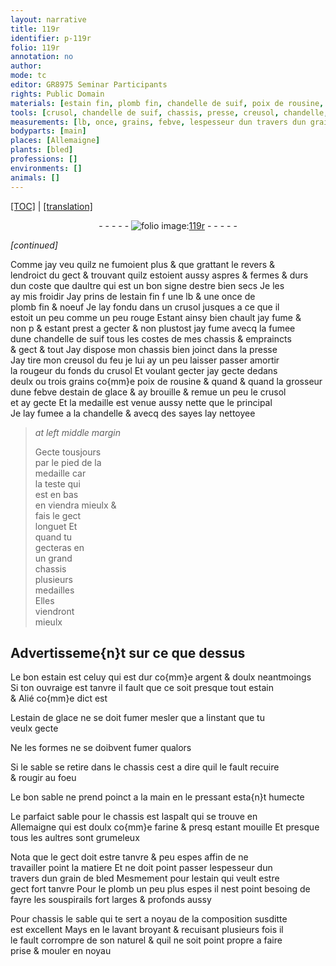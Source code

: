 ```yaml
---
layout: narrative
title: 119r
identifier: p-119r
folio: 119r
annotation: no
author:
mode: tc
editor: GR8975 Seminar Participants
rights: Public Domain
materials: [estain fin, plomb fin, chandelle de suif, poix de rousine, estain de glace, chandelle, sayes, estain, argent, aspalt, farine, grain de bled, plomb]
tools: [crusol, chandelle de suif, chassis, presse, creusol, chandelle, main]
measurements: [lb, once, grains, febve, lespesseur dun travers dun grain de bled]
bodyparts: [main]
places: [Allemaigne]
plants: [bled]
professions: []
environments: []
animals: []
---
```


<p><a href="{{ site.baseurl }}/diplomatic/">[TOC]</a> | <a href="{{ site.baseurl }}/texts/p-119r_tl/" target="_blank">[translation]</a></p><div class="folio" align="center">- - - - - <a href="http://gallica.bnf.fr/ark:/12148/btv1b10500001g/f243.image" target="_blank"><img src="https://cu-mkp.github.io/2017-workshop-edition/assets/photo-icon.png" alt="folio image: " style="display:inline-block; margin-bottom:-3px;"/>119r</a> - - - - - </div>  
 
*[continued]*
  
Comme jay veu quilz ne fumoient plus & que grattant le revers & <br/> lendroict du gect & trouvant quilz estoient aussy aspres & fermes & durs <br/> dun coste que daultre qui est un bon signe destre bien secs Je les <br/> ay mis froidir Jay prins de l<span class="m">estain fin</span> <span class="del">f</span> une <span class="ms">lb</span> & une <span class="ms">once</span> de <br/> <span class="m">plomb fin</span> & noeuf Je lay fondu dans un <span class="tl">crusol</span> jusques a ce que il <br/> estoit <span class="del">un peu</span> comme un peu rouge Estant ainsy bien chault <span class="del">jay fume & <br/> non p</span> & estant prest a gecter & non plustost jay fume avecq la fumee <br/> dune <span class="tl"><span class="m">chandelle de suif</span></span> tous les costes de mes <span class="tl">chassis</span> & empraincts<br/> & gect & tout Jay dispose mon <span class="tl">chassis</span> bien joinct dans la <span class="tl">presse</span><br/> Jay tire mon <span class="tl">creusol</span> du feu je lui ay un peu laisser <span class="del">passer</span> <span class="add">amortir</span> <br/> la rougeur du fonds du <span class="tl">crusol</span> Et voulant gecter jay gecte dedans <br/> deulx ou trois <span class="ms">grains</span> co{mm}e <span class="m">poix de rousine</span> & quand & quand la grosseur <br/> dune <span class="ms">febve</span> d<span class="m">estain de glace</span> & ay brouille & remue un peu le <span class="tl">crusol</span> <br/> et ay gecte Et la medaille est venue aussy nette que le principal<br/> Je lay fumee a la <span class="tl"><span class="m">chandelle</span></span> & avecq des <span class="m">sayes</span> lay nettoyee 
 
> *at left middle margin*
> 
> 
>   Gecte tousjours<br/> par le pied de la<br/> medaille car<br/> la teste qui<br/> est en bas<br/> en viendra mieulx &<br/> fais le gect<br/> longuet Et<br/> quand tu<br/> gecteras en<br/> un grand<br/> <span class="tl">chassis</span><br/> plusieurs<br/> medailles<br/> Elles<br/> viendront<br/> mieulx
 
 
  

## Advertisseme{n}t sur ce que dessus

 
 Le bon <span class="m">estain</span> est celuy qui est dur co{mm}e <span class="m">argent</span> & doulx neantmoings<br/> Si ton ouvraige est tanvre il fault que ce soit presque tout <span class="m">estain</span><br/> & Alié co{mm}e dict est
 
 L<span class="m">estain de glace</span> ne se doit <span class="del">fumer</span> mesler que a linstant que tu<br/> veulx gecte 
 
 Ne les formes ne se doibvent fumer qualors
 
 Si le sable se retire dans le <span class="tl">chassis</span> cest a dire quil le fault recuire<br/> & rougir au foeu
 
 Le bon sable ne prend poinct a la <span class="tl"><span class="bp">main</span></span> en le pressant esta{n}t humecte 
 
 Le parfaict sable pour le <span class="tl">chassis</span> est l<span class="m">aspalt</span> qui se trouve en<br/> <span class="pl">Allemaigne</span> qui est doulx co{mm}e <span class="m">farine</span> <span class="del">& presq</span> estant mouille Et presque<br/> tous les aultres sont grumeleux
 
Nota que le gect doit estre tanvre & peu espes affin de ne<br/> travailler point la matiere Et ne doit point passer <span class="ms">lespesseur dun<br/> travers dun <span class="m">grain de <span class="pa">bled</span></span></span> Mesmement pour l<span class="m">estain</span> qui veult estre<br/> gect fort tanvre Pour le <span class="m">plomb</span> un peu plus espes il nest point besoing de fayre les souspirails fort larges & profonds aussy
 
Pour <span class="tl">chassis</span> le sable qui te sert a noyau de la composition susditte<br/> est excellent Mays en le lavant broyant & recuisant plusieurs fois il<br/> le fault corrompre de son naturel & quil ne soit point propre a faire<br/> prise & mouler en noyau
 
